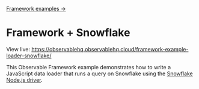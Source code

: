 [Framework examples →](../)

# Framework + Snowflake

View live: <https://observablehq.observablehq.cloud/framework-example-loader-snowflake/>

This Observable Framework example demonstrates how to write a JavaScript data loader that runs a query on Snowflake using the [Snowflake Node.js driver](https://docs.snowflake.com/en/developer-guide/node-js/nodejs-driver).
